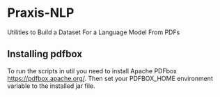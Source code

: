 # Praxis-NLP
Utilities to Build a Dataset For a Language Model From PDFs
## Installing pdfbox
To run the scripts in util you need to install Apache PDFbox https://pdfbox.apache.org/. Then set your PDFBOX_HOME environment variable to the installed jar file.
